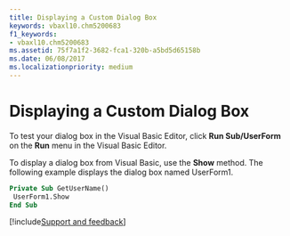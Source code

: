 ```yaml
---
title: Displaying a Custom Dialog Box
keywords: vbaxl10.chm5200683
f1_keywords:
- vbaxl10.chm5200683
ms.assetid: 75f7a1f2-3682-fca1-320b-a5bd5d65158b
ms.date: 06/08/2017
ms.localizationpriority: medium
---
```



# Displaying a Custom Dialog Box

To test your dialog box in the Visual Basic Editor, click **Run Sub/UserForm** on the **Run** menu in the Visual Basic Editor.

To display a dialog box from Visual Basic, use the **Show** method. The following example displays the dialog box named UserForm1.



```vb
Private Sub GetUserName() 
 UserForm1.Show 
End Sub
```

[!include[Support and feedback](~/includes/feedback-boilerplate.md)]
